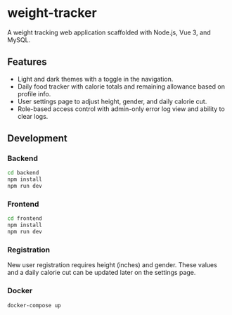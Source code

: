 # weight-tracker

A weight tracking web application scaffolded with Node.js, Vue 3, and MySQL.

## Features

- Light and dark themes with a toggle in the navigation.
- Daily food tracker with calorie totals and remaining allowance based on profile info.
- User settings page to adjust height, gender, and daily calorie cut.
- Role-based access control with admin-only error log view and ability to clear logs.

## Development

### Backend
```bash
cd backend
npm install
npm run dev
```

### Frontend
```bash
cd frontend
npm install
npm run dev
```

### Registration

New user registration requires height (inches) and gender. These values and a daily calorie cut can be updated later on the settings page.

### Docker
```bash
docker-compose up
```
